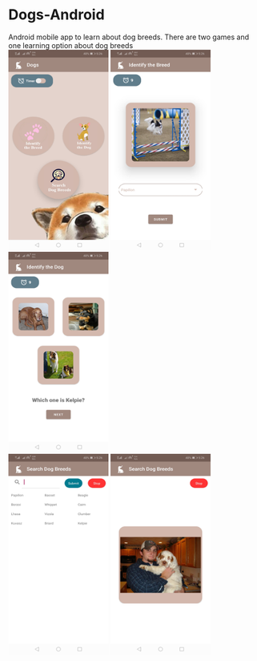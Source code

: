 # Dogs-Android
Android mobile app to learn about dog breeds. There are two games and one learning option about dog breeds
<br/>
<img src="https://github.com/Venoli/Dogs-Android/blob/master/Screenshot1.jpg" width="200" height="400" />
<img src="https://github.com/Venoli/Dogs-Android/blob/master/Screenshot2.jpg" width="200" height="400" />
<img src="https://github.com/Venoli/Dogs-Android/blob/master/Screenshot3.jpg" width="200" height="400" />
<br/>
<img src="https://github.com/Venoli/Dogs-Android/blob/master/Screenshot4.jpg" width="200" height="400" />
<img src="https://github.com/Venoli/Dogs-Android/blob/master/Screenshot5.jpg" width="200" height="400" />

